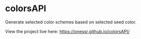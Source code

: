 # colorsAPI

Generate selected color schemes based on selected seed color.

View the project live here: https://onessr.github.io/colorsAPI/

